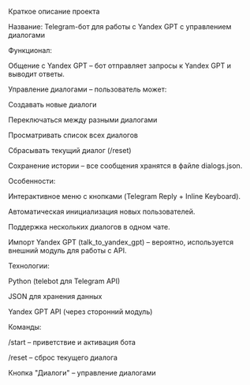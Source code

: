 Краткое описание проекта

Название: Telegram-бот для работы с Yandex GPT с управлением диалогами

Функционал:

Общение с Yandex GPT – бот отправляет запросы к Yandex GPT и выводит ответы.

Управление диалогами – пользователь может:

Создавать новые диалоги

Переключаться между разными диалогами

Просматривать список всех диалогов

Сбрасывать текущий диалог (/reset)

Сохранение истории – все сообщения хранятся в файле dialogs.json.

Особенности:

Интерактивное меню с кнопками (Telegram Reply + Inline Keyboard).

Автоматическая инициализация новых пользователей.

Поддержка нескольких диалогов в одном чате.

Импорт Yandex GPT (talk_to_yandex_gpt) – вероятно, используется внешний модуль для работы с API.

Технологии:

Python (telebot для Telegram API)

JSON для хранения данных

Yandex GPT API (через сторонний модуль)

Команды:

/start – приветствие и активация бота

/reset – сброс текущего диалога

Кнопка "Диалоги" – управление диалогами
